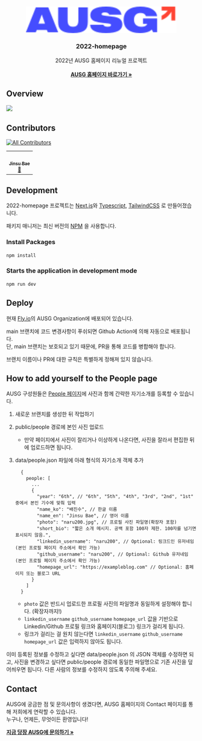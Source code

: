 <br />
<div align="center">
  <a href="https://github.com/othneildrew/Best-README-Template">
    <img src="public/images/logo-color.svg" alt="Logo" width="400">
  </a>

  <h3 align="center">2022-homepage</h3>

  <p align="center">
    2022년 AUSG 홈페이지 리뉴얼 프로젝트
    <br />
    <br />
    <a href="https://ausg.me"><strong>AUSG 홈페이지 바로가기 »</strong></a>
  </p>
</div>

## Overview

<img src="https://user-images.githubusercontent.com/52230505/188212131-ba29a491-826a-4022-a48c-65d53e295ac8.png" width="600">

## Contributors

<!-- ALL-CONTRIBUTORS-BADGE:START - Do not remove or modify this section -->
[![All Contributors](https://img.shields.io/badge/all_contributors-13-orange.svg?style=flat-square)](#contributors)
<!-- ALL-CONTRIBUTORS-BADGE:END -->

<!-- ALL-CONTRIBUTORS-LIST:START - Do not remove or modify this section -->
<!-- prettier-ignore-start -->
<!-- markdownlint-disable -->
<table>
  <tr>
    <td align="center"><a href="https://github.com/naru200"><img src="https://avatars.githubusercontent.com/u/52230505?v=4?s=100" width="100px;" alt=""/><br /><sub><b>Jinsu Bae</b></sub></a><br /><a href="#maintenance-naru200" title="Maintenance">🚧</a></td>
  </tr>
</table>

<!-- markdownlint-restore -->
<!-- prettier-ignore-end -->

<!-- ALL-CONTRIBUTORS-LIST:END -->
<!-- prettier-ignore-start -->
<!-- markdownlint-disable -->

<!-- markdownlint-restore -->
<!-- prettier-ignore-end -->

<!-- ALL-CONTRIBUTORS-LIST:END -->

## Development

2022-homepage 프로젝트는 [Next.js](https://nextjs.org/)와 [Typescript](https://www.typescriptlang.org/), [TailwindCSS](https://tailwindcss.com/) 로 만들어졌습니다. 

패키지 매니저는 최신 버전의 [NPM](https://npmjs.com) 을 사용합니다.

### Install Packages

```sh
npm install
```

### Starts the application in development mode

```sh
npm run dev
```

## Deploy

현재 [Fly.io](https://fly.io)의 AUSG Organization에 배포되어 있습니다.

main 브랜치에 코드 변경사항이 푸쉬되면 Github Action에 의해 자동으로 배포됩니다. 
<br /> 
단, main 브랜치는 보호되고 있기 때문에, PR을 통해 코드를 병합해야 합니다.


브랜치 이름이나 PR에 대한 규칙은 특별하게 정해져 있지 않습니다.

## How to add yourself to the People page

AUSG 구성원들은 [People 페이지](https://ausg.me/people)에 사진과 함께 간략한 자기소개를 등록할 수 있습니다.

1. 새로운 브랜치를 생성한 뒤 작업하기

2. public/people 경로에 본인 사진 업로드
    * 만약 페이지에서 사진이 잘리거나 이상하게 나온다면, 사진을 잘라서 편집한 뒤에 업로드하면 됩니다.

3. data/people.json 파일에 아래 형식의 자기소개 객체 추가
    ```
      {
        people: [
          ...
          {
            "year": "6th", // "6th", "5th", "4th", "3rd", "2nd", "1st" 중에서 본인 기수에 맞춰 입력
            "name_ko": "배진수", // 한글 이름
            "name_en": "Jinsu Bae", // 영어 이름
            "photo": "naru200.jpg", // 프로필 사진 파일명(확장자 포함)
            "short_bio": "짧은 소개 메시지. 공백 포함 100자 제한. 100자를 넘기면 표시되지 않음.",
            "linkedin_username": "naru200", // Optional: 링크드인 유저네임 (본인 프로필 페이지 주소에서 확인 가능)
            "github_username": "naru200", // Optional: Github 유저네임 (본인 프로필 페이지 주소에서 확인 가능)
            "homepage_url": "https://exampleblog.com" // Optional: 홈페이지 또는 블로그 URL
          }
        ]
      }
    ```
    * `photo` 값은 반드시 업로드한 프로필 사진의 파일명과 동일하게 설정해야 합니다. (확장자까지!)
    * `linkedin_username` `github_username` `homepage_url` 값을 기반으로 Linkedin/Github 프로필 링크와 홈페이지(블로그) 링크가 걸리게 됩니다.
    * 링크가 걸리는 걸 원치 않는다면 `linkedin_username` `github_username` `homepage_url` 값은 입력하지 않아도 됩니다.

이미 등록된 정보를 수정하고 싶다면 data/people.json 의 JSON 객체를 수정하면 되고, 사진을 변경하고 싶다면 public/people 경로에 동일한 파일명으로 기존 사진을 덮어씌우면 됩니다.
다른 사람의 정보를 수정하지 않도록 주의해 주세요.

## Contact

AUSG에 궁금한 점 및 문의사항이 생겼다면, AUSG 홈페이지의 Contact 페이지를 통해 저희에게 연락할 수 있습니다.
<br />
누구나, 언제든, 무엇이든 환영입니다!

<a href="https://ausg.me/contact"><strong>지금 당장 AUSG에 문의하기 »</strong></a>
